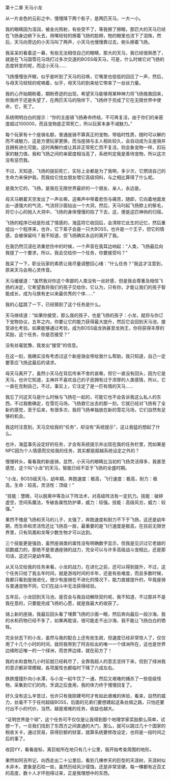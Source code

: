 第十二章 天马小龙


从一片金色的云彩之中，慢慢降下两个影子，是两匹天马，一大一小。

我的眼睛因为湿润，被金光照射，有些受不了，等我擦了擦眼，那匹大的天马已经在飞扬身边俯下头去，用嘴轻轻的擦着飞扬的脸颊，牠的眼里也流下了泪珠，然后，天马向旁边的小天马叫了两声，小天马也慢慢靠过去，俯头擦着飞扬。

我呆呆的看着这一幕，有些无法相信自己的眼睛，那大的天马，我已经很熟悉了，就是在飞马国雪花马场打过多次交道的BOSS母天马，可是，什么时候它对飞扬的态度转变的呢，而这小天马……

飞扬慢慢张开眼，似乎是听到了天马的召唤，它嘴里也低低的回应了一声，然后，与母天马轻轻的呢喃着，似乎，母天马的到来给它带来了一丝丝力量。

我的心开始期盼着，期盼奇迹的出现，希望天马能够用某种神力将飞扬挽救回来，但我终于还是失望了，在两匹天马的陪伴下，飞扬终于完成了它在无限世界中使命，它，死了。

系统明明白白的提示：“你的主座骑飞扬寿命终结，不可再复活，由于你们的亲密度超过100000，而且宠物是正常死亡，所以玩家本身不减魅力。”

每个玩家有十个座骑名额，普通座骑不算真正的宠物，带临时性质，随时可以解约而不减魅力，这是方便玩家更换，而当座骑与主人相处较久，会自动成为主座骑并且拥有进化可能，这时再解约或让其非正常死亡而不复活，则会象宠物一样，扣玩家的魅力值，我和飞扬之间的亲密度相当高了，系统判定我是善待宠物，所以这次没有惩罚我。

不过，天知道，飞扬的提前死亡，实际上全都是为了我啊，多少次，它燃烧自己的生命力来保护我，而我给它找女朋友喂它高级饲料，与之相比算得了什么呢。

是我欠它的，飞扬，是我在无限世界最好的一个朋友、亲人，永远是。

母天马朝着天空发出了一声长嘶，这嘶声中带着悲伤与痛苦，随即，它向着地面发出一道强大的气流，气流将沙面钻出一个大洞，然后，天马叼起飞扬脖上的鬃毛，将它小心的抛入大洞中，飞扬的身体慢慢的陷了下去，这，便是这匹神驹的归宿。

飞扬的程序已经是形成了情感的，海蓝将它收回后，会清除它此生的记忆，然后重组出一个程序来，也许，它下辈子会是一只大BOSS，也许是一个王子，但它的情感，会被保留吗？我不知道，但飞扬确实永远的离开了我。

在我仍然沉浸在浓重悲伤中的时候，一个声音在我耳边响起：“人类，飞扬最后向我提了一个要求，所以，我会交给你一个任务，你要接受吗？”

我呆了一下，职业玩家的素质让我尽量调整回心绪：“什么任务？”我这才注意到，原来天马会用心灵传音。

天马缓缓道：“虽然我对你这个卑鄙的人类没有一丝好感，但是我会尊重及相信飞扬的决定，它希望我将我们的孩子交给你，它认为，只有你，才能让我们的孩子智能成长，成为马族有史以来最优秀的个体……”

我的心猛跳了一下，已经猜到了这个任务是什么。

天马继续道：“如果你接受，那么我的孩子，也是飞扬的孩子：小龙，就将与你订下宠物协议，五年之内，你要让它的能力获得最大提升，然后它会回到天马池，接受进化考验。如果能够通过考验，成为BOSS级龙驹甚至龙驹王，你将获得丰厚的奖励，这个任务，你是否接受？”

没有丝毫犹豫，我发出“接受”的信息。

在这一刻，我确实没有考虑过这个新座骑会带给我什么帮助，我只知道，自己一定要答应飞扬这最后的请求。

母天马离开了，虽然小天马在背后传来不舍的哀嘶，但它一直没有回头，因为它是天马，也许它知道，主神并不喜欢自己的子民拥有过于浓厚的人类感情，所以，它一直在克制自己，不过，事实上，它注定了是一匹有情的天马……

我忘了问这天马是什么时候与飞扬在一起的，可能它也不会告诉我这么私人的东西，不过我敢确定，在雪花马场，飞扬救它出去的那一刻，它就已经对飞扬有了全新的感觉，至于后来，有很多次，我将飞扬单独放在新的雪花马场，它们自然有足够的机会。

我这时注意到，天马交给我的“任务”，却没有“系统提示”，这让我猛的想起了什么。

也许，海蓝事先设定好的任务，才会有系统提示并出现在我的任务栏里，而如果是NPC因为个人情感而交给我的任务，其实都是超越系统设定之外的？

慢慢转头，看看我的新座骑，显然，小天马的眼睛比当初的飞扬灵活得多，我甚至感觉，这个叫“小龙”的天马，智能已经不亚于飞扬的全盛时期。

“小龙，BOSS级天马，幼年期，奔跑速度：极高，飞行速度：极高，耐力：极高，生命：较高，灵活性：顶级！”

“技能：慧眼，可以脱离中等及以下阵法术，对高级阵法有一定抗力。技能：破碎虚空，空间系魔法，专破各属性防护罩，威力：较强。技能：高级风刃，威力：较强。”

果然不愧是飞扬和天马的儿子，太强了，奔跑速度和耐力不下于飞扬，这还是幼年期，而生命和灵活性还比飞扬高一层，最重要的是飞行速度是极高，在目前无限世界里，只有凤凰和龙等少数生物才可以达到。

三个技能更是强劲，虽然座骑类的属性没有明确数字显示，但我是见识过它老娘的招数威力的，那绝不是普通座骑的战力，完全可以与许多高级战斗宠相比，还是那句话，这还只是幼年期。

从天马交给我的任务来看，小龙的战力，在进化之前，还可以得到提升，不过，这个任务只给了我五年时间，就是游戏时间的半年，还是有些难度，而且多数时候，我都只看到座骑进化，很少有座骑在不进化的情况下，能力直接提升的，毕竟座骑与普通宠物不同，它们在战斗中无法获得经验。

五年后，小龙回到天马池，是否会与我自动解除契约呢，我不知道，不过那并不是我在意的，只要能完成飞扬的心愿，就是我最大的收获了。

骑上新的座骑，我最后回头看了埋葬飞扬的沙面一眼，然后奔向最后一段沙海，我的水和药物已经不多了，如果再耽误，很可能走不出沙海，我不能让飞扬白白的牺牲。

完全状态下的小龙，虽然与我的配合上还有些生疏，但速度已经非常惊人了，仅仅用了十几个小时的时间，就将我带到了阿吉标出的唯一一个绿洲所在，这也是世界边缘附近唯一的一个绿洲，而世界边缘，就在前方了！

我的水和食物几小时前就已经耗尽了，全靠我超人的意志坚持下来，但到了绿洲我的意识都非常模糊，各项属性也都临时下降了六成左右。

跌跌撞撞扑向小水潭，与小龙一起牛饮了一通，然后又艰难的捕杀了一些低级怪物，采集到它们的肉，烹调之后食用，我的体力终于慢慢回复了。

好久没有这么辛苦过，也许只有我刚建号时才有如此艰难的体验，看来，自然的威力，丝毫不下于任何超级BOSS，后面的兄弟们要想建起这条丝绸之路，只怕还要付出不小的代价，当然，越是艰难的任务，收益也越大。

“证明世界是个球”，这个任务可不仅仅是让我得到那个地理学家奖励那么简单，试想一下，一旦我们找到了东西方之间直通的大门，那么，就可以跳过几十个国家的税收关卡，通过贸易，获得巨额的财富，就算系统要修改设定，也将是一段时间之后的事了。

收回YY，看看座标，离巨蛤所在地只有几十公里，我开始考查周围的地形。

果然如阿吉所记，向西走出二十公里后，看到几棵参天的巨型的天涯树，天涯树似木非木，更象是石柱一些，虽然历经风沙侵蚀，还是非常坚硬，每一棵都有近百丈的高度，数十人才环抱得过来，正是我理想中的东西。






